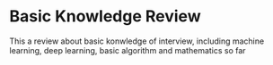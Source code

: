 # Basic Knowledge Review

This a review about basic konwledge of interview, including machine learning, deep learning, basic algorithm and mathematics so far